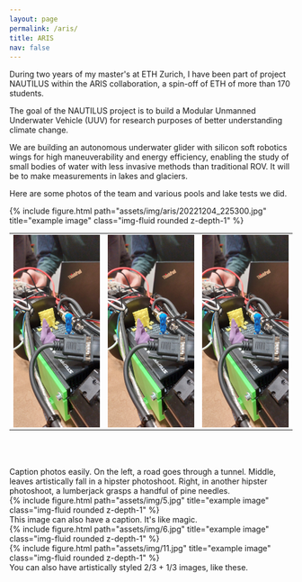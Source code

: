 ```yaml
---
layout: page
permalink: /aris/
title: ARIS
nav: false
---
```


During two years of my master's at ETH Zurich, I have been part of project NAUTILUS within the ARIS collaboration, a spin-off of ETH of more than 170 students. 

The goal of the NAUTILUS project is to build a Modular Unmanned Underwater Vehicle (UUV) for research purposes of better understanding climate change.

We are building an autonomous underwater glider with silicon soft robotics wings for high maneuverability and energy efficiency, enabling the study of small bodies of water with less invasive methods than traditional ROV. It will be to make measurements in lakes and glaciers. 

Here are some photos of the team and various pools and lake tests we did. 


<div class="container">
    <div class="row">
        <div class="col mt-3 mt-md-0">
            {% include figure.html path="assets/img/aris/20221204_225300.jpg" title="example image" class="img-fluid rounded z-depth-1" %}
        </div>
    </div>
</div>

<table width="100%" border="0">
  <tr>    
  <td><img src="/assets/img/aris/20221206_212532.jpg" alt="" align="left" /></td>
  <td><img src="/assets/img/aris/20221206_212532.jpg" alt="" align="center" /></td>
  <td><img src="/assets/img/aris/20221206_212532.jpg" alt="" align="right"/></td>
  </tr>
</table>


<div class="container">
    <div class="row">
        <div class="col">
            <div class="rotate-90">
                <img class="img-fluid src="/assets/img/aris/20221206_212532.jpg" rounded z-depth-1">
            </div>
        </div>
        <div class="col">
            <div class="rotate-90">
                <img class="img-fluid src="/assets/img/aris/20221206_212532.jpg" rounded z-depth-1">
            </div>
        </div>
        <div class="col">
            <div class="rotate-90">
                <img class="img-fluid src="/assets/img/aris/20221206_212532.jpg" rounded z-depth-1">
            </div>
        </div>
    </div>
</div>



<div class="caption">
    Caption photos easily. On the left, a road goes through a tunnel. Middle, leaves artistically fall in a hipster photoshoot. Right, in another hipster photoshoot, a lumberjack grasps a handful of pine needles.
</div>
<div class="row">
    <div class="col-sm mt-3 mt-md-0">
        {% include figure.html path="assets/img/5.jpg" title="example image" class="img-fluid rounded z-depth-1" %}
    </div>
</div>
<div class="caption">
    This image can also have a caption. It's like magic.
</div>


<div class="row justify-content-sm-center">
    <div class="col-sm-8 mt-3 mt-md-0">
        {% include figure.html path="assets/img/6.jpg" title="example image" class="img-fluid rounded z-depth-1" %}
    </div>
    <div class="col-sm-4 mt-3 mt-md-0">
        {% include figure.html path="assets/img/11.jpg" title="example image" class="img-fluid rounded z-depth-1" %}
    </div>
</div>
<div class="caption">
    You can also have artistically styled 2/3 + 1/3 images, like these.
</div>
